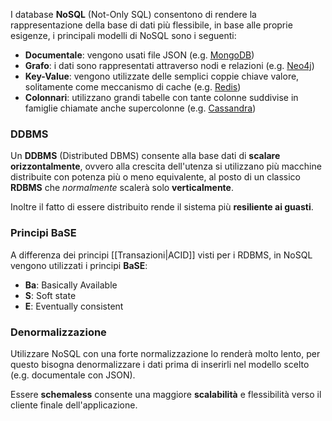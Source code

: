 I database **NoSQL** (Not-Only SQL) consentono di rendere la rappresentazione della base di dati più flessibile, in base alle proprie esigenze, i principali modelli di NoSQL sono i seguenti:
- **Documentale**: vengono usati file JSON (e.g. [MongoDB](https://www.mongodb.com/))
- **Grafo**: i dati sono rappresentati attraverso nodi e relazioni (e.g. [Neo4j](https://neo4j.com/))
- **Key-Value**: vengono utilizzate delle semplici coppie chiave valore, solitamente come meccanismo di cache (e.g. [Redis](https://redis.io/))
- **Colonnari**: utilizzano grandi tabelle con tante colonne suddivise in famiglie chiamate anche supercolonne (e.g. [Cassandra](https://cassandra.apache.org/))

### DDBMS
Un **DDBMS** (Distributed DBMS) consente alla base dati di **scalare orizzontalmente**, ovvero alla crescita dell'utenza si utilizzano più macchine distribuite con potenza più o meno equivalente, al posto di un classico **RDBMS** che _normalmente_ scalerà solo **verticalmente**.

Inoltre il fatto di essere distribuito rende il sistema più **resiliente ai guasti**.

### Principi BaSE
A differenza dei principi [[Transazioni|ACID]] visti per i RDBMS, in NoSQL vengono utilizzati i principi **BaSE**:
- **Ba**: Basically Available
- **S**: Soft state
- **E**: Eventually consistent

### Denormalizzazione
Utilizzare NoSQL con una forte normalizzazione lo renderà molto lento, per questo bisogna denormalizzare i dati prima di inserirli nel modello scelto (e.g. documentale con JSON).

Essere **schemaless** consente una maggiore **scalabilità** e flessibilità verso il cliente finale dell'applicazione.
